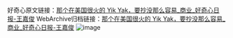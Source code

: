 好奇心原文链接：[那个在美国很火的 Yik Yak，要抄没那么容易_商业_好奇心日报-王嘉俊](https://www.qdaily.com/articles/3869.html)
WebArchive归档链接：[那个在美国很火的 Yik Yak，要抄没那么容易_商业_好奇心日报-王嘉俊](http://web.archive.org/web/20160812093203/http://www.qdaily.com:80/articles/3869.html)
![image](http://ww3.sinaimg.cn/large/007d5XDply1g3vdj4e007j30u02s31kx)
